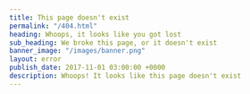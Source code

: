 ```yaml
---
title: This page doesn't exist
permalink: "/404.html"
heading: Whoops, it looks like you got lost
sub_heading: We broke this page, or it doesn't exist
banner_image: "/images/banner.png"
layout: error
publish_date: 2017-11-01 03:00:00 +0000
description: Whoops! It looks like this page doesn't exist
---
```


